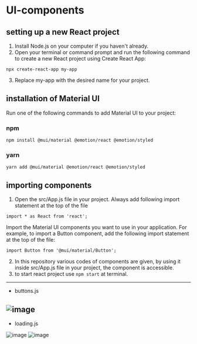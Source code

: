 # UI-components

## setting up a new React project

1) Install Node.js on your computer if you haven't already.
2) Open your terminal or command prompt and run the following command to create a new React project using Create React App:

  `npx create-react-app my-app`
  
3) Replace my-app with the desired name for your project.   

## installation of Material UI 
Run one of the following commands to add Material UI to your project:

### npm 
`npm install @mui/material @emotion/react @emotion/styled `

### yarn
` yarn add @mui/material @emotion/react @emotion/styled `

## importing components
1) Open the src/App.js file in your project. Always add following import statement at the top of the file

`import * as React from 'react';`

Import the Material UI components you want to use in your application. For example, to import a Button component, add the following import statement at the top of the file:

`import Button from '@mui/material/Button'; `

2) In this repository various codes of components are given, by using it inside src/App.js file in your project, the component is accessible.
3) to start react project use 
   `npm start` 
   at terminal.


----------------------------------------------------------------------------
- buttons.js

![image](https://github.com/prakriti-yeole/UI-components/assets/114243966/53872938-4db2-4374-95a2-d93da7a6b1e0)
------------------------------------------------------------------------

- loading.js

![image](https://github.com/prakriti-yeole/UI-components/assets/114243966/122c5981-7342-4995-a021-c07b33e1db87)
![image](https://github.com/prakriti-yeole/UI-components/assets/114243966/9b907f18-2ff6-4332-9178-1833c1f28ac1)

